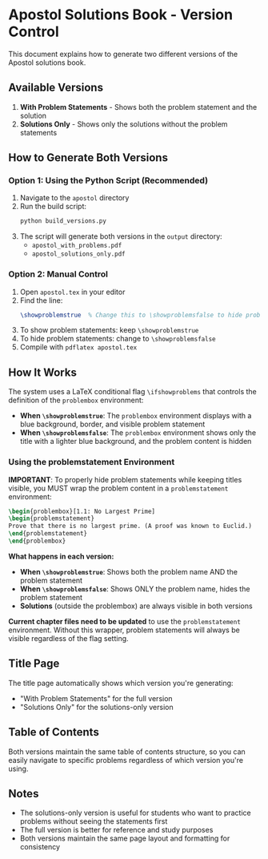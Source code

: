 # Apostol Solutions Book - Version Control

This document explains how to generate two different versions of the Apostol solutions book.

## Available Versions

1. **With Problem Statements** - Shows both the problem statement and the solution
2. **Solutions Only** - Shows only the solutions without the problem statements

## How to Generate Both Versions

### Option 1: Using the Python Script (Recommended)

1. Navigate to the `apostol` directory
2. Run the build script:
   ```bash
   python build_versions.py
   ```
3. The script will generate both versions in the `output` directory:
   - `apostol_with_problems.pdf`
   - `apostol_solutions_only.pdf`

### Option 2: Manual Control

1. Open `apostol.tex` in your editor
2. Find the line:
   ```latex
   \showproblemstrue  % Change this to \showproblemsfalse to hide problem statements
   ```
3. To show problem statements: keep `\showproblemstrue`
4. To hide problem statements: change to `\showproblemsfalse`
5. Compile with `pdflatex apostol.tex`

## How It Works

The system uses a LaTeX conditional flag `\ifshowproblems` that controls the definition of the `problembox` environment:

- **When `\showproblemstrue`**: The `problembox` environment displays with a blue background, border, and visible problem statement
- **When `\showproblemsfalse`**: The `problembox` environment shows only the title with a lighter blue background, and the problem content is hidden

### Using the problemstatement Environment

**IMPORTANT**: To properly hide problem statements while keeping titles visible, you MUST wrap the problem content in a `problemstatement` environment:

```latex
\begin{problembox}[1.1: No Largest Prime]
\begin{problemstatement}
Prove that there is no largest prime. (A proof was known to Euclid.)
\end{problemstatement}
\end{problembox}
```

**What happens in each version:**

- **When `\showproblemstrue`**: Shows both the problem name AND the problem statement
- **When `\showproblemsfalse`**: Shows ONLY the problem name, hides the problem statement
- **Solutions** (outside the problembox) are always visible in both versions

**Current chapter files need to be updated** to use the `problemstatement` environment. Without this wrapper, problem statements will always be visible regardless of the flag setting.

## Title Page

The title page automatically shows which version you're generating:
- "With Problem Statements" for the full version
- "Solutions Only" for the solutions-only version

## Table of Contents

Both versions maintain the same table of contents structure, so you can easily navigate to specific problems regardless of which version you're using.

## Notes

- The solutions-only version is useful for students who want to practice problems without seeing the statements first
- The full version is better for reference and study purposes
- Both versions maintain the same page layout and formatting for consistency
